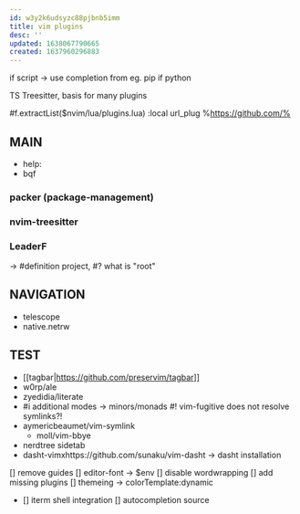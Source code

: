 ```yaml
---
id: w3y2k6udsyzc88pjbnb5imm
title: vim plugins
desc: ''
updated: 1638067790665
created: 1637960296883
---
```



if script -> use completion from eg. pip if python

TS Treesitter, basis for many plugins

#f.extractList($nvim/lua/plugins.lua)
:local url_plug %https://github.com/%

## MAIN
- help:
- bqf
### packer (package-management)
### nvim-treesitter
### LeaderF
-> #definition project, #? what is "root"

## NAVIGATION
- telescope
- native.netrw

## TEST
- [[tagbar|https://github.com/preservim/tagbar]]
- w0rp/ale
- zyedidia/literate
- #i additional modes -> minors/monads
#! vim-fugitive does not resolve symlinks?!
- aymericbeaumet/vim-symlink
  + moll/vim-bbye
- nerdtree sidetab
- dasht-vimxhttps://github.com/sunaku/vim-dasht
-> dasht installation

[] remove guides
[] editor-font -> $env
[] disable wordwrapping
[] add missing plugins
[] themeing -> colorTemplate:dynamic
+ [] iterm shell integration
[] autocompletion source
